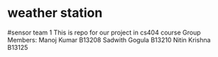 # weather station
#sensor team 1
This is repo for our project in cs404 course
Group Members:
Manoj Kumar B13208
Sadwith Gogula B13210
Nitin Krishna  B13125
